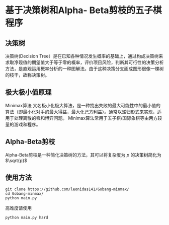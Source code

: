 # 基于决策树和Alpha- Beta剪枝的五子棋程序

## 决策树
决策树(Decision Tree）是在已知各种情况发生概率的基础上，通过构成决策树来求取净现值的期望值大于等于零的概率，评价项目风险，判断其可行性的决策分析方法，是直观运用概率分析的一种图解法。由于这种决策分支画成图形很像一棵树的枝干，故称决策树。

## 极大极小值原理
Minimax算法 又名极小化极大算法，是一种找出失败的最大可能性中的最小值的算法（即最小化对手的最大得益，最大化己方利益）。通常以递归形式来实现，适用于处理离散的零和博弈问题。
Minimax算法常用于五子棋/国际象棋等由两方较量的游戏和程序。

## Alpha-Beta剪枝

Alpha-Beta剪枝是一种简化决策树的方法，其可以将复杂度为 $p$ 的决策树简化为 $\sqrt{p}$

## 使用方法

``` shell
git clone https://github.com/leonidas141/Gobang-minmax/
cd Gobang-minmax/
python main.py
```
高难度请使用
```
python main.py hard
```
